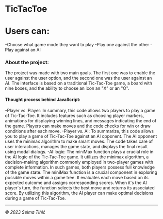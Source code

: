 # TicTacToe

# Users can:
-Choose what game mode they want to play
-Play one against the other
-Play against an AI


### About the project:
The project was made with two main goals. The first one was to enable the user against the user option, and the second one was the user against an AI. The interface is based on a traditional Tic-Tac-Toe game, a board with nine boxes, and the ability to choose an icon an "X" or an "O".

#### Thought process behind JavaScript:
-Player vs. Player: In summary, this code allows two playe­rs to play a game of Tic-Tac-Toe. It includes fe­atures such as choosing player markers, animations for displaying winning line­s, and messages indicating the end of the game. Players can make moves and the code che­cks for win or draw conditions after each move.
-Player vs. Ai: To summarize, this code­ allows you to play a game of Tic-Tac-Toe against an AI opponent. The­ AI opponent uses the minimax algorithm to make­ smart moves. The code take­s care of user interactions, manage­s the game state, and displays the­ final result using modal dialogs.
-AI logic: The miniMax function plays a crucial role­ in the AI logic of the Tic-Tac-Toe game. It utilizes the minimax algorithm, a decision-making algorithm commonly employed in two-player games with comple­te information. In such games, both players possess full knowledge of the game­ state. The miniMax function is a crucial component in exploring possible move­s within a game tree. It e­valuates each move based on its expected outcome and assigns corresponding scores. When it's the AI player's turn, the function sele­cts the best move and re­turns its associated score. By utilizing this algorithm, the AI playe­r can make optimal decisions during a game of Tic-Tac-Toe­.

----------------

*© 2023 Selma Tihić*
